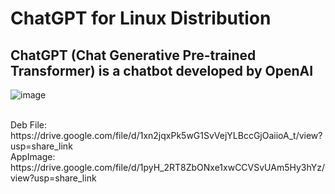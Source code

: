 # ChatGPT for Linux Distribution
ChatGPT (Chat Generative Pre-trained Transformer) is a chatbot developed by OpenAI
------------------------------------------------------------------------------------------
![image](https://user-images.githubusercontent.com/120317751/220357115-10c9cfd3-f611-4137-9a81-b2bf09b12937.png)

<br>
Deb File: https://drive.google.com/file/d/1xn2jqxPk5wG1SvVejYLBccGjOaiioA_t/view?usp=share_link
<br>
AppImage: https://drive.google.com/file/d/1pyH_2RT8ZbONxe1xwCCVSvUAm5Hy3hYz/view?usp=share_link

